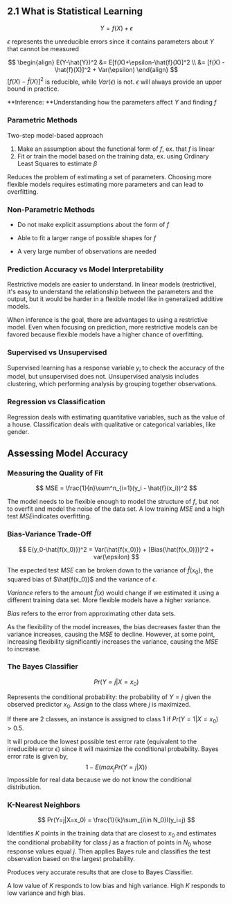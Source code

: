 ## 2.1 What is Statistical Learning

$$Y = f(X) + \epsilon$$

$\epsilon$ represents the unreducible errors since it contains parameters about $Y$ that cannot be measured


$$
\begin{align}
E(Y-\hat{Y})^2 &= E[f(X)+\epsilon-\hat{f}(X)]^2 \\
&= [f(X) - \hat{f}(X)]^2 + Var(\epsilon)
\end{align}
$$
$[f(X) - \hat{f}(X)]^2$ is reducible, while $Var(\epsilon)$ is not. $\epsilon$ will always provide an upper bound in practice.

**Inference: **Understanding how the parameters affect $Y$ and finding $f$

### Parametric Methods

Two-step model-based approach

1. Make an assumption about the functional form of $f$, ex. that $f$ is linear
2. Fit or train the model based on the training data, ex. using Ordinary Least Squares to estimate $\beta$ 

Reduces the problem of estimating a set of parameters. Choosing more flexible models requires estimating more parameters and can lead to overfitting.

### Non-Parametric Methods

* Do not make explicit assumptions about the form of $f$

* Able to fit a larger range of possible shapes for $f$

* A very large number of observations are needed


### Prediction Accuracy vs Model Interpretability

Restrictive models are easier to understand. In linear models (restrictive), it's easy to understand the relationship between the parameters and the output, but it would be harder in a flexible model like in generalized additive models. 

When inference is the goal, there are advantages to using a restrictive model. Even when focusing on prediction, more restrictive models can be favored because flexible models have a higher chance of overfitting.

### Supervised vs Unsupervised

Supervised learning has a response variable $y_i$ to check the accuracy of the model, but unsupervised does not. Unsupervised analysis includes clustering, which performing analysis by grouping together observations. 

### Regression vs Classification

Regression deals with estimating quantitative variables, such as the value of a house. Classification deals with qualitative or categorical variables, like gender.

## Assessing Model Accuracy

### Measuring the Quality of Fit

$$
MSE = \frac{1}{n}\sum^n_{i=1}(y_i - \hat{f}(x_i))^2
$$

The model needs to be flexible enough to model the structure of $f$, but not to overfit and model the noise of the data set. A low training $MSE$ and a high test $MSE$​ indicates overfitting.

### Bias-Variance Trade-Off

$$
E(y_0-\hat{f(x_0)})^2 = Var(\hat{f(x_0)}) + [Bias(\hat{f(x_0)})]^2 + var(\epsilon)
$$

The expected test $MSE$ can be broken down to the variance of $\hat{f}(x_0)$, the squared bias of $\hat{f(x_0)}$ and the variance of $\epsilon$. 

*Variance* refers to the amount $\hat{f}(x)$ would change if we estimated it using a different training data set. More flexible models have a higher variance.

*Bias* refers to the error from approximating other data sets.

As the flexibility of the model increases, the bias decreases faster than the variance increases, causing the $MSE$​ to decline. However, at some point, increasing flexibility significantly increases the variance, causing the $MSE$ to increase.

### The Bayes Classifier

$$
Pr(Y=j|X=x_0)
$$

Represents the conditional probability: the probability of $Y = j$ given the observed predictor $x_0$. Assign to the class where $j$ is maximized. 

If there are 2 classes, an instance is assigned to class $1$ if $Pr(Y=1|X=x_0) > 0.5$.

It will produce the lowest possible test error rate (equivalent to the irreducible error $\epsilon$) since it will maximize the conditional probability. Bayes error rate is given by, 
$$
1 - E(max_jPr(Y=j|X))
$$
Impossible for real data because we do not know the conditional distribution.

### K-Nearest Neighbors

$$
Pr(Y=j|X=x_0) = \frac{1}{k}\sum_{i\in N_0}I(y_i=j)
$$

Identifies $K$ points in the training data that are closest to $x_0$ and estimates the conditional probability for class $j$ as a fraction of points in $N_0$ whose response values equal $j$. Then applies Bayes rule and classifies the test observation based on the largest probability.

Produces very accurate results that are close to Bayes Classifier. 

A low value of $K$ responds to low bias and high variance. High $K$ responds to low variance and high bias.
